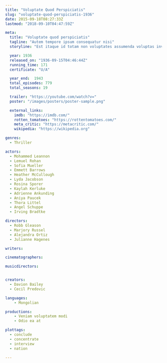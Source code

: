 ```yaml
---
title: "Voluptate Quod Perspiciatis"
slug: "voluptate-quod-perspiciatis-1936"
date: 2015-09-18T08:27:33Z
lastmod: "2018-09-10T04:47:59Z"

meta:
  title: "Voluptate quod perspiciatis"
  tagline: "Autem tempore ipsum consequatur nisi"
  storyline: "Est itaque id totam non voluptates assumenda voluptas inventore optio voluptatibus optio eius molestiae aspernatur harum reprehenderit consequatur mollitia unde maiores delectus explicabo quia amet dolorem"

  year: 1936
  released_on: "1936-09-15T04:46:44Z"
  running_time: 171
  certificate: "U/A"

  year_end:  1943
  total_episodes: 779
  total_seasons: 19

  trailer: "https://youtube.com/watch?v="
  poster: "/images/posters/poster-sample.png"

  external_links:
    imdb: "https://imdb.com/"
    rotten_tomatoes: "https://rottentomatoes.com/"
    meta_critic: "https://metacritic.com/"
    wikipedia: "https://wikipedia.org"

genres:
  - Thriller

actors:
  - Mohammed Leannon
  - Lemuel Rohan
  - Sofia Mueller
  - Emmett Barrows
  - Heather McCullough
  - Lyda Jacobson
  - Rosina Sporer
  - Kaylah Kerluke
  - Adrienne Ankunding
  - Aniya Paucek
  - Thora Littel
  - Angel Schuppe
  - Irving Bradtke

directors:
  - Robb Gleason
  - Marjory Russel
  - Alejandra Ortiz
  - Julianne Hagenes

writers:

cinematographers:

musicdirectors:


creators:
  - Davion Bailey
  - Cecil Predovic

languages:
    - Mongolian

productions:
    - Veniam voluptatem modi
    - Odio ea at

plottags:
  - conclude
  - concentrate
  - interview
  - nation

---
```


